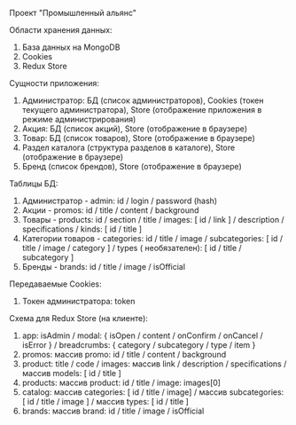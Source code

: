 Проект "Промышленный альянс"

Области хранения данных:

1. База данных на MongoDB
2. Cookies
3. Redux Store

Сущности приложения:

1. Администратор: БД (список администраторов), Cookies (токен текущего администратора), Store (отображение приложения в
   режиме администрирования)
2. Акция: БД (список акций), Store (отображение в браузере)
3. Товар: БД (список товаров), Store (отображение в браузере)
4. Раздел каталога (структура разделов в каталоге), Store (отображение в браузере)
5. Бренд (список брендов), Store (отображение в браузере)

Таблицы БД:

1. Администратор - admin: id / login / password (hash)
2. Акции - promos: id / title / content / background
3. Товары - products: id / section / title / images: [ id / link ] / description / specifications /
   kinds: [ id / title ]
4. Категории товаров - categories: id / title / image / subcategories: [ id / title / image / category ] / types (
   необязателен): [ id / title / subcategory ]
5. Бренды - brands: id / title / image / isOfficial

Передаваемые Cookies:

1. Токен администратора: token

Схема для Redux Store (на клиенте):

1. app: isAdmin / modal: { isOpen / content / onConfirm / onCancel / isError } / breadcrumbs: { category / subcategory / type / item }
2. promos: массив promo: id / title / content / background
3. product: title / code / images: массив link / description / specifications / массив models: [ id / title ]
4. products: массив product: id / title / image: images[0]
5. catalog: массив categories: [ id / title / image] / массив subcategories: [ id / title / image ] / массив types: [ id / title ]
6. brands: массив brand: id / title / image / isOfficial
